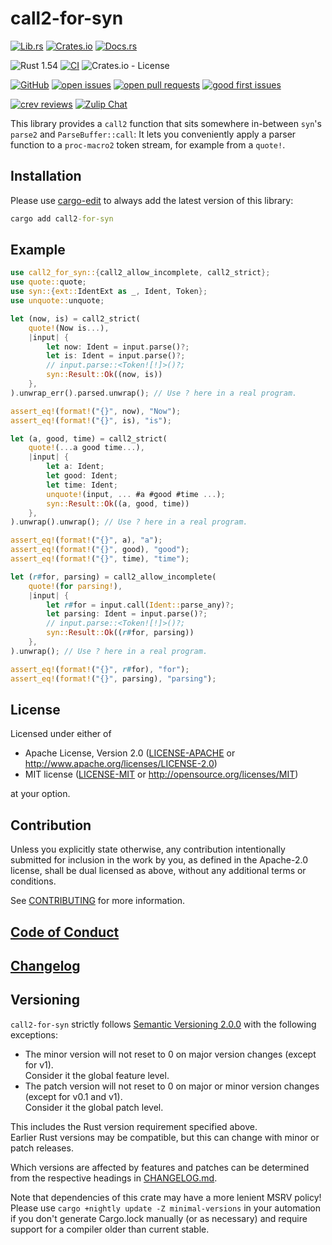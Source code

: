 # call2-for-syn

[![Lib.rs](https://img.shields.io/badge/Lib.rs-*-84f)](https://lib.rs/crates/call2-for-syn)
[![Crates.io](https://img.shields.io/crates/v/call2-for-syn)](https://crates.io/crates/call2-for-syn)
[![Docs.rs](https://docs.rs/call2-for-syn/badge.svg)](https://docs.rs/call2-for-syn)

![Rust 1.54](https://img.shields.io/static/v1?logo=Rust&label=&message=1.54&color=grey)
[![CI](https://github.com/Tamschi/call2-for-syn/workflows/CI/badge.svg?branch=develop)](https://github.com/Tamschi/call2-for-syn/actions?query=workflow%3ACI+branch%3Adevelop)
![Crates.io - License](https://img.shields.io/crates/l/call2-for-syn/3.0.4)

[![GitHub](https://img.shields.io/static/v1?logo=GitHub&label=&message=%20&color=grey)](https://github.com/Tamschi/call2-for-syn)
[![open issues](https://img.shields.io/github/issues-raw/Tamschi/call2-for-syn)](https://github.com/Tamschi/call2-for-syn/issues)
[![open pull requests](https://img.shields.io/github/issues-pr-raw/Tamschi/call2-for-syn)](https://github.com/Tamschi/call2-for-syn/pulls)
[![good first issues](https://img.shields.io/github/issues-raw/Tamschi/call2-for-syn/good%20first%20issue?label=good+first+issues)](https://github.com/Tamschi/call2-for-syn/contribute)

[![crev reviews](https://web.crev.dev/rust-reviews/badge/crev_count/call2-for-syn.svg)](https://web.crev.dev/rust-reviews/crate/call2-for-syn/)
[![Zulip Chat](https://img.shields.io/endpoint?label=chat&url=https%3A%2F%2Fiteration-square-automation.schichler.dev%2F.netlify%2Ffunctions%2Fstream_subscribers_shield%3Fstream%3Dproject%252Fcall2-for-syn)](https://iteration-square.schichler.dev/#narrow/stream/project.2Fcall2-for-syn)

This library provides a `call2` function that sits somewhere in-between `syn`'s `parse2` and `ParseBuffer::call`: It lets you conveniently apply a parser function to a `proc-macro2` token stream, for example from a `quote!`.

## Installation

Please use [cargo-edit](https://crates.io/crates/cargo-edit) to always add the latest version of this library:

```cmd
cargo add call2-for-syn
```

## Example

```rust
use call2_for_syn::{call2_allow_incomplete, call2_strict};
use quote::quote;
use syn::{ext::IdentExt as _, Ident, Token};
use unquote::unquote;

let (now, is) = call2_strict(
    quote!(Now is...),
    |input| {
        let now: Ident = input.parse()?;
        let is: Ident = input.parse()?;
        // input.parse::<Token![!]>()?;
        syn::Result::Ok((now, is))
    },
).unwrap_err().parsed.unwrap(); // Use ? here in a real program.

assert_eq!(format!("{}", now), "Now");
assert_eq!(format!("{}", is), "is");

let (a, good, time) = call2_strict(
    quote!(...a good time...),
    |input| {
        let a: Ident;
        let good: Ident;
        let time: Ident;
        unquote!(input, ... #a #good #time ...);
        syn::Result::Ok((a, good, time))
    },
).unwrap().unwrap(); // Use ? here in a real program.

assert_eq!(format!("{}", a), "a");
assert_eq!(format!("{}", good), "good");
assert_eq!(format!("{}", time), "time");

let (r#for, parsing) = call2_allow_incomplete(
    quote!(for parsing!),
    |input| {
        let r#for = input.call(Ident::parse_any)?;
        let parsing: Ident = input.parse()?;
        // input.parse::<Token![!]>()?;
        syn::Result::Ok((r#for, parsing))
    },
).unwrap(); // Use ? here in a real program.

assert_eq!(format!("{}", r#for), "for");
assert_eq!(format!("{}", parsing), "parsing");
```

## License

Licensed under either of

- Apache License, Version 2.0
   ([LICENSE-APACHE](LICENSE-APACHE) or <http://www.apache.org/licenses/LICENSE-2.0>)
- MIT license
   ([LICENSE-MIT](LICENSE-MIT) or <http://opensource.org/licenses/MIT>)

at your option.

## Contribution

Unless you explicitly state otherwise, any contribution intentionally submitted
for inclusion in the work by you, as defined in the Apache-2.0 license, shall be
dual licensed as above, without any additional terms or conditions.

See [CONTRIBUTING](CONTRIBUTING.md) for more information.

## [Code of Conduct](CODE_OF_CONDUCT.md)

## [Changelog](CHANGELOG.md)

## Versioning

`call2-for-syn` strictly follows [Semantic Versioning 2.0.0](https://semver.org/spec/v2.0.0.html) with the following exceptions:

- The minor version will not reset to 0 on major version changes (except for v1).  
Consider it the global feature level.
- The patch version will not reset to 0 on major or minor version changes (except for v0.1 and v1).  
Consider it the global patch level.

This includes the Rust version requirement specified above.  
Earlier Rust versions may be compatible, but this can change with minor or patch releases.

Which versions are affected by features and patches can be determined from the respective headings in [CHANGELOG.md](CHANGELOG.md).

Note that dependencies of this crate may have a more lenient MSRV policy!
Please use `cargo +nightly update -Z minimal-versions` in your automation if you don't generate Cargo.lock manually (or as necessary) and require support for a compiler older than current stable.
